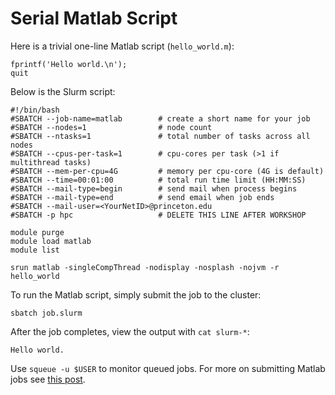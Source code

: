 # Serial Matlab Script

Here is a trivial one-line Matlab script (`hello_world.m`):

```
fprintf('Hello world.\n');
quit
```

Below is the Slurm script:

```
#!/bin/bash
#SBATCH --job-name=matlab        # create a short name for your job
#SBATCH --nodes=1                # node count
#SBATCH --ntasks=1               # total number of tasks across all nodes
#SBATCH --cpus-per-task=1        # cpu-cores per task (>1 if multithread tasks)
#SBATCH --mem-per-cpu=4G         # memory per cpu-core (4G is default)
#SBATCH --time=00:01:00          # total run time limit (HH:MM:SS)
#SBATCH --mail-type=begin        # send mail when process begins
#SBATCH --mail-type=end          # send email when job ends
#SBATCH --mail-user=<YourNetID>@princeton.edu
#SBATCH -p hpc                   # DELETE THIS LINE AFTER WORKSHOP

module purge
module load matlab
module list

srun matlab -singleCompThread -nodisplay -nosplash -nojvm -r hello_world
```

To run the Matlab script, simply submit the job to the cluster:

```
sbatch job.slurm
```

After the job completes, view the output with `cat slurm-*`:

```
Hello world.
```

Use `squeue -u $USER` to monitor queued jobs. For more on submitting Matlab jobs see [this post](https://oncomputingwell.princeton.edu/2017/03/your-first-slurm-script-to-run-matlab/).
